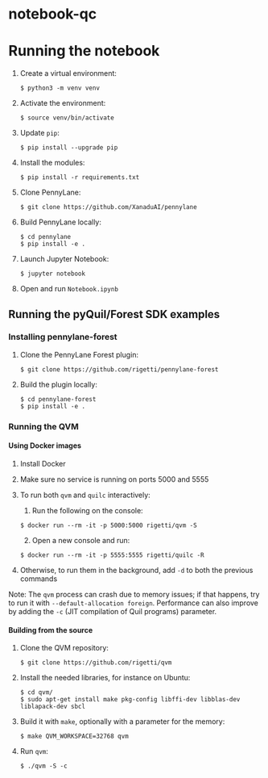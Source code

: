 # notebook-qc

# Running the notebook

1. Create a virtual environment: 

	`$ python3 -m venv venv`

2. Activate the environment:

	`$ source venv/bin/activate`

3. Update `pip`:

	`$ pip install --upgrade pip`

4. Install the modules:

	`$ pip install -r requirements.txt`

5. Clone PennyLane:

	`$ git clone https://github.com/XanaduAI/pennylane`

6. Build PennyLane locally:

	```
	$ cd pennylane
	$ pip install -e .
	```

7. Launch Jupyter Notebook:

	`$ jupyter notebook`

8. Open and run `Notebook.ipynb`

## Running the pyQuil/Forest SDK examples

### Installing pennylane-forest

1. Clone the PennyLane Forest plugin:

	`$ git clone https://github.com/rigetti/pennylane-forest`

2. Build the plugin locally:

	```
	$ cd pennylane-forest
	$ pip install -e .
	```

### Running the QVM

#### Using Docker images

1. Install Docker
2. Make sure no service is running on ports 5000 and 5555
3. To run both `qvm` and `quilc` interactively:
	1. Run the following on the console:

	`$ docker run --rm -it -p 5000:5000 rigetti/qvm -S`

	2. Open a new console and run:

	`$ docker run --rm -it -p 5555:5555 rigetti/quilc -R`
4. Otherwise, to run them in the background, add `-d` to both the previous commands

Note: The `qvm` process can crash due to memory issues; if that happens, try to run it with `--default-allocation foreign`. Performance can also improve by adding the `-c` (JIT compilation of Quil programs) parameter.

#### Building from the source

1. Clone the QVM repository:

	`$ git clone https://github.com/rigetti/qvm`

2. Install the needed libraries, for instance on Ubuntu:

	```
	$ cd qvm/
	$ sudo apt-get install make pkg-config libffi-dev libblas-dev liblapack-dev sbcl
	```

3. Build it with `make`, optionally with a parameter for the memory:

	`$ make QVM_WORKSPACE=32768 qvm`

3. Run `qvm`:

	`$ ./qvm -S -c`

